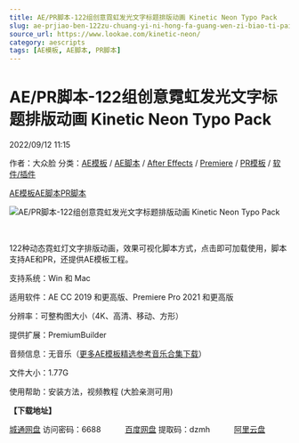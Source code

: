 ```yaml
---
title: AE/PR脚本-122组创意霓虹发光文字标题排版动画 Kinetic Neon Typo Pack
slug: ae-prjiao-ben-122zu-chuang-yi-ni-hong-fa-guang-wen-zi-biao-ti-pai-ban-dong-hua-kinetic-neon-typo-pack
source_url: https://www.lookae.com/kinetic-neon/
category: aescripts
tags: [AE模板, AE脚本, PR脚本]
---
```

# AE/PR脚本-122组创意霓虹发光文字标题排版动画 Kinetic Neon Typo Pack

2022/09/12 11:15

作者：大众脸
分类：[AE模板](https://www.lookae.com/after-effects/other-after-effects/) / [AE脚本](https://www.lookae.com/after-effects/aescripts/) / [After Effects](https://www.lookae.com/after-effects/) / [Premiere](https://www.lookae.com/qitarjcj/premierezy/) / [PR模板](https://www.lookae.com/prmoban/) / [软件/插件](https://www.lookae.com/qitarjcj/)

[AE模板](https://www.lookae.com/tag/ae%e6%a8%a1%e6%9d%bf/)[AE脚本](https://www.lookae.com/tag/ae%e8%84%9a%e6%9c%ac/)[PR脚本](https://www.lookae.com/tag/pr%e8%84%9a%e6%9c%ac/)

![AE/PR脚本-122组创意霓虹发光文字标题排版动画 Kinetic Neon Typo Pack](https://www.lookae.com/wp-content/uploads/2022/09/39609087.jpg "AE/PR脚本-122组创意霓虹发光文字标题排版动画 Kinetic Neon Typo Pack-LookAE.com")

[﻿﻿﻿](https://cloud.video.taobao.com//play/u/705956171/p/1/e/6/t/1/376965862744.mp4)

122种动态霓虹灯文字排版动画，效果可视化脚本方式，点击即可加载使用，脚本支持AE和PR，还提供AE模板工程。

支持系统：Win 和 Mac

适用软件：AE CC 2019 和更高版、Premiere Pro 2021 和更高版

分辨率：可整构图大小（4K、高清、移动、方形）

提供扩展：PremiumBuilder

音频信息：无音乐（[更多AE模板精选参考音乐合集下载](https://item.taobao.com/item.htm?spm=a1z10.1.w4004-2793089344.4.MUvxbV&id=37289930486)）

文件大小：1.77G

使用帮助：安装方法，视频教程 (大脸亲测可用)

**【下载地址】**

[城通网盘](https://url70.ctfile.com/f/2827370-669901526-58d60a?p=4431) 访问密码：6688           [百度网盘](https://pan.baidu.com/s/10LCMfvdpz6WXzMGnsBPNSQ?pwd=dzmh) 提取码：dzmh           [阿里云盘](https://www.aliyundrive.com/s/LtBHCJHRaZN)
